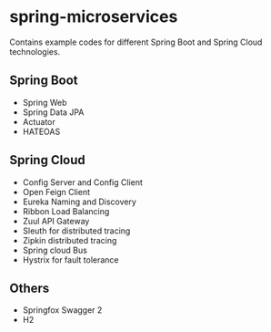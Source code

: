 # spring-microservices

Contains example codes for different Spring Boot and Spring Cloud technologies.

Spring Boot
-----------
- Spring Web
- Spring Data JPA
- Actuator
- HATEOAS

Spring Cloud
---------------
- Config Server and Config Client
- Open Feign Client
- Eureka Naming and Discovery
- Ribbon Load Balancing
- Zuul API Gateway
- Sleuth for distributed tracing
- Zipkin distributed tracing
- Spring cloud Bus
- Hystrix for fault tolerance

Others
----------------
- Springfox Swagger 2
- H2

